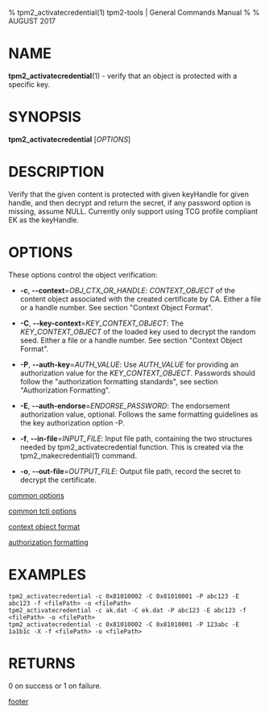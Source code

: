 % tpm2_activatecredential(1) tpm2-tools | General Commands Manual
%
% AUGUST 2017

# NAME

**tpm2_activatecredential**(1) - verify that an object is protected with a specific
key.

# SYNOPSIS

**tpm2_activatecredential** [*OPTIONS*]

# DESCRIPTION

Verify that the given content is protected with given keyHandle for given
handle, and then decrypt and return the secret, if any password option is
missing, assume NULL. Currently only support using TCG profile compliant EK as
the keyHandle.

# OPTIONS

These options control the object verification:

  * **-c**, **--context**=_OBJ\_CTX\_OR\_HANDLE_:
    _CONTEXT\_OBJECT_ of the content object associated with the created
    certificate by CA.
    Either a file or a handle number. See section "Context Object Format".

  * **-C**, **--key-context**=_KEY\_CONTEXT\_OBJECT_:
    The _KEY\_CONTEXT\_OBJECT_ of the loaded key used to decrypt the random seed.
    Either a file or a handle number. See section "Context Object Format".

  * **-P**, **--auth-key**=_AUTH\_VALUE_:
    Use _AUTH\_VALUE_ for providing an authorization value for the
    _KEY\_CONTEXT\_OBJECT_.
    Passwords should follow the "authorization formatting standards", see
    section "Authorization Formatting".

  * **-E**, **--auth-endorse**=_ENDORSE\_PASSWORD_:
    The endorsement authorization value, optional. Follows the same formatting
    guidelines as the key authorization option -P.

  * **-f**, **--in-file**=_INPUT\_FILE_:
    Input file path, containing the two structures needed by
    tpm2_activatecredential function. This is created via the
    tpm2_makecredential(1) command.

  * **-o**, **--out-file**=_OUTPUT\_FILE_:
    Output file path, record the secret to decrypt the certificate.

[common options](common/options.md)

[common tcti options](common/tcti.md)

[context object format](commmon/ctxobj.md)

[authorization formatting](common/password.md)

# EXAMPLES

```
tpm2_activatecredential -c 0x81010002 -C 0x81010001 -P abc123 -E abc123 -f <filePath> -o <filePath>
tpm2_activatecredential -c ak.dat -C ek.dat -P abc123 -E abc123 -f <filePath> -o <filePath>
tpm2_activatecredential -c 0x81010002 -C 0x81010001 -P 123abc -E 1a1b1c -X -f <filePath> -o <filePath>
```

# RETURNS

0 on success or 1 on failure.

[footer](common/footer.md)
